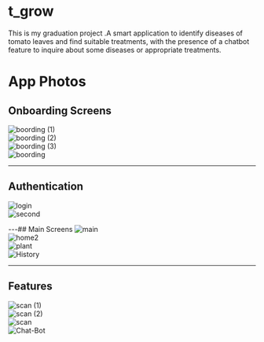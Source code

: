 # t_grow

This is my graduation project .A smart application to identify diseases of tomato leaves and find suitable treatments, with the presence of a chatbot feature to inquire about some diseases or appropriate treatments.
# App Photos
## Onboarding Screens
![boording (1)](app_photos/boording%20(1).png)  
![boording (2)](app_photos/boording%20(2).png)  
![boording (3)](app_photos/boording%20(3).png)  
![boording](app_photos/boording.png)  

---

## Authentication
![login](app_photos/login.png)  
![second](app_photos/second.png)  

---## Main Screens
![main](app_photos/main.png)  
![home2](app_photos/home2.png)  
![plant](app_photos/plant.png)  
![History](app_photos/History.png)  

---

## Features
![scan (1)](app_photos/scan%20(1).png)  
![scan (2)](app_photos/scan%20(2).png)  
![scan](app_photos/scan.png)  
![Chat-Bot](app_photos/Chat-Bot.png)  
